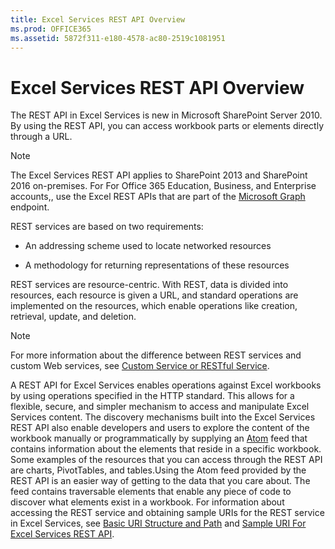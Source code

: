 ```yaml
---
title: Excel Services REST API Overview
ms.prod: OFFICE365
ms.assetid: 5872f311-e180-4578-ac80-2519c1081951
---
```



# Excel Services REST API Overview

The REST API in Excel Services is new in Microsoft SharePoint Server 2010. By using the REST API, you can access workbook parts or elements directly through a URL. 
  
    
    


> [!NOTE]  
> The Excel Services REST API applies to SharePoint 2013 and SharePoint 2016 on-premises. For For Office 365 Education, Business, and Enterprise accounts,, use the Excel REST APIs that are part of the  [Microsoft Graph](http://graph.microsoft.io/en-us/docs/api-reference/v1.0/resources/excel) endpoint.
  
    
    


REST services are based on two requirements: 
  
    
    


- An addressing scheme used to locate networked resources 
    
  
- A methodology for returning representations of these resources 
    
  
REST services are resource-centric. With REST, data is divided into resources, each resource is given a URL, and standard operations are implemented on the resources, which enable operations like creation, retrieval, update, and deletion. 
> [!NOTE]  
> For more information about the difference between REST services and custom Web services, see  [Custom Service or RESTful Service](http://msdn.microsoft.com/en-us/magazine/dd882522.aspx). 
  
    
    

A REST API for Excel Services enables operations against Excel workbooks by using operations specified in the HTTP standard. This allows for a flexible, secure, and simpler mechanism to access and manipulate Excel Services content. The discovery mechanisms built into the Excel Services REST API also enable developers and users to explore the content of the workbook manually or programmatically by supplying an  [Atom](http://tools.ietf.org/html/rfc4287) feed that contains information about the elements that reside in a specific workbook. Some examples of the resources that you can access through the REST API are charts, PivotTables, and tables.Using the Atom feed provided by the REST API is an easier way of getting to the data that you care about. The feed contains traversable elements that enable any piece of code to discover what elements exist in a workbook. For information about accessing the REST service and obtaining sample URIs for the REST service in Excel Services, see  [Basic URI Structure and Path](basic-uri-structure-and-path.md) and [Sample URI For Excel Services REST API](sample-uri-for-excel-services-rest-api.md). 
